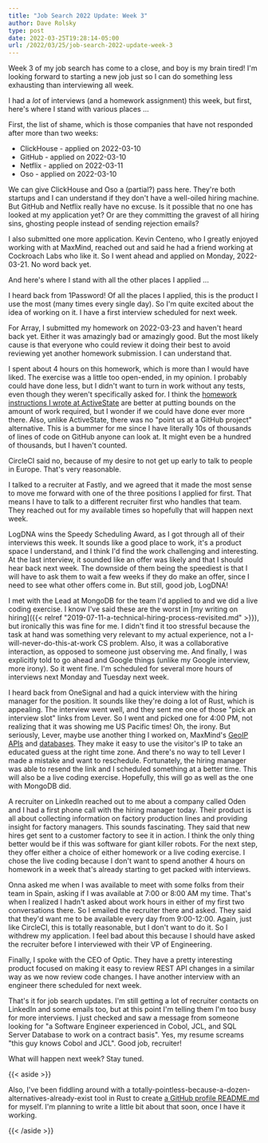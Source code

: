 ```yaml
---
title: "Job Search 2022 Update: Week 3"
author: Dave Rolsky
type: post
date: 2022-03-25T19:28:14-05:00
url: /2022/03/25/job-search-2022-update-week-3
---
```


Week 3 of my job search has come to a close, and boy is my brain tired! I'm looking forward to
starting a new job just so I can do something less exhausting than interviewing all week.

I had a _lot_ of interviews (and a homework assignment) this week, but first, here's where I stand
with various places ...

First, the list of shame, which is those companies that have not responded after more than two
weeks:

- ClickHouse - applied on 2022-03-10
- GitHub - applied on 2022-03-10
- Netflix - applied on 2022-03-11
- Oso - applied on 2022-03-10

We can give ClickHouse and Oso a (partial?) pass here. They're both startups and I can understand if
they don't have a well-oiled hiring machine. But GitHub and Netflix really have no excuse. Is it
possible that no one has looked at my application yet? Or are they committing the gravest of all
hiring sins, ghosting people instead of sending rejection emails?

I also submitted one more application. Kevin Centeno, who I greatly enjoyed working with at MaxMind,
reached out and said he had a friend working at Cockroach Labs who like it. So I went ahead and
applied on Monday, 2022-03-21. No word back yet.

And here's where I stand with all the other places I applied ...

I heard back from 1Password! Of all the places I applied, this is the product I use the most (many
times every single day). So I'm quite excited about the idea of working on it. I have a first
interview scheduled for next week.

For Array, I submitted my homework on 2022-03-23 and haven't heard back yet. Either it was amazingly
bad or amazingly good. But the most likely cause is that everyone who could review it doing their
best to avoid reviewing yet another homework submission. I can understand that.

I spent about 4 hours on this homework, which is more than I would have liked. The exercise was a
little too open-ended, in my opinion. I probably could have done less, but I didn't want to turn in
work without any tests, even though they weren't specifically asked for. I think the
[homework instructions I wrote at ActiveState](https://github.com/ActiveState/homework/tree/master/dep-tree)
are better at putting bounds on the amount of work required, but I wonder if we could have done ever
more there. Also, unlike ActiveState, there was no "point us at a GitHub project" alternative. This
is a bummer for me since I have literally 10s of thousands of lines of code on GitHub anyone can
look at. It might even be a hundred of thousands, but I haven't counted.

CircleCI said no, because of my desire to not get up early to talk to people in Europe. That's very
reasonable.

I talked to a recruiter at Fastly, and we agreed that it made the most sense to move me forward with
one of the three positions I applied for first. That means I have to talk to a different recruiter
first who handles that team. They reached out for my available times so hopefully that will happen
next week.

LogDNA wins the Speedy Scheduling Award, as I got through all of their interviews this week. It
sounds like a good place to work, it's a product space I understand, and I think I'd find the work
challenging and interesting. At the last interview, it sounded like an offer was likely and that I
should hear back next week. The downside of them being the speediest is that I will have to ask them
to wait a few weeks if they do make an offer, since I need to see what other offers come in. But
still, good job, LogDNA!

I met with the Lead at MongoDB for the team I'd applied to and we did a live coding exercise. I know
I've said these are the worst in [my writing on
hiring]({{< relref "2019-07-11-a-technical-hiring-process-revisited.md" >}}), but ironically this was
fine for me. I didn't find it too stressful because the task at hand was something very relevant to my
actual experience, not a I-will-never-do-this-at-work CS problem. Also, it was a collaborative interaction,
as opposed to someone just observing me. And finally, I was explicitly told to go ahead and Google things
(unlike my Google interview, more irony). So it went fine. I'm scheduled for several more hours of interviews
next Monday and Tuesday next week.

I heard back from OneSignal and had a quick interview with the hiring manager for the position. It
sounds like they're doing a lot of Rust, which is appealing. The interview went well, and they sent
me one of those "pick an interview slot" links from Lever. So I went and picked one for 4:00 PM, not
realizing that it was showing me US Pacific times! Oh, the irony. But seriously, Lever, maybe use
another thing I worked on, MaxMind's
[GeoIP APIs](https://www.maxmind.com/en/geoip2-precision-services) and
[databases](https://www.maxmind.com/en/geoip2-databases). They make it easy to use the visitor's IP
to take an educated guess at the right time zone. And there's no way to tell Lever I made a mistake
and want to reschedule. Fortunately, the hiring manager was able to resend the link and I scheduled
something at a better time. This will also be a live coding exercise. Hopefully, this will go as
well as the one with MongoDB did.

A recruiter on LinkedIn reached out to me about a company called Oden and I had a first phone call
with the hiring manager today. Their product is all about collecting information on factory
production lines and providing insight for factory managers. This sounds fascinating. They said that
new hires get sent to a customer factory to see it in action. I think the only thing better would be
if this was software for giant killer robots. For the next step, they offer either a choice of
either homework or a live coding exercise. I chose the live coding because I don't want to spend
another 4 hours on homework in a week that's already starting to get packed with interviews.

Onna asked me when I was available to meet with some folks from their team in Spain, asking if I was
available at 7:00 or 8:00 AM my time. That's when I realized I hadn't asked about work hours in
either of my first two conversations there. So I emailed the recruiter there and asked. They said
that they'd want me to be available every day from 9:00-12:00. Again, just like CircleCI, this is
totally reasonable, but I don't want to do it. So I withdrew my application. I feel bad about this
because I should have asked the recruiter before I interviewed with their VP of Engineering.

Finally, I spoke with the CEO of Optic. They have a pretty interesting product focused on making it
easy to review REST API changes in a similar way as we now review code changes. I have another
interview with an engineer there scheduled for next week.

That's it for job search updates. I'm still getting a lot of recruiter contacts on LinkedIn and some
emails too, but at this point I'm telling them I'm too busy for more interviews. I just checked and
saw a message from someone looking for "a Software Engineer experienced in Cobol, JCL, and SQL
Server Database to work on a contract basis". Yes, my resume screams "this guy knows Cobol and JCL".
Good job, recruiter!

What will happen next week? Stay tuned.

{{< aside >}}

Also, I've been fiddling around with a totally-pointless-because-a-dozen-alternatives-already-exist
tool in Rust to create
[a GitHub profile README.md](https://docs.github.com/en/account-and-profile/setting-up-and-managing-your-github-profile/customizing-your-profile/managing-your-profile-readme)
for myself. I'm planning to write a little bit about that soon, once I have it working.

{{< /aside >}}
